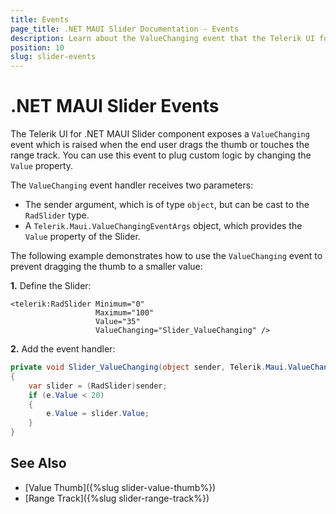 ```yaml
---
title: Events
page_title: .NET MAUI Slider Documentation - Events
description: Learn about the ValueChanging event that the Telerik UI for .NET MAUI Slider control exposes and find out how to use it.
position: 10
slug: slider-events
---
```


# .NET MAUI Slider Events

The Telerik UI for .NET MAUI Slider component exposes a `ValueChanging` event which is raised when the end user drags the thumb or touches the range track. You can use this event to plug custom logic by changing the `Value` property.

The `ValueChanging` event handler receives two parameters:

* The sender argument, which is of type `object`, but can be cast to the `RadSlider` type.
* A `Telerik.Maui.ValueChangingEventArgs` object, which provides the `Value` property of the Slider.

The following example demonstrates how to use the `ValueChanging` event to prevent dragging the thumb to a smaller value:

**1.** Define the Slider:

```XAML
<telerik:RadSlider Minimum="0"
                   Maximum="100"
                   Value="35"
                   ValueChanging="Slider_ValueChanging" />
```

**2.** Add the event handler:

```C#
private void Slider_ValueChanging(object sender, Telerik.Maui.ValueChangingEventArgs e)
{
    var slider = (RadSlider)sender;
    if (e.Value < 20)
    {
        e.Value = slider.Value;
    }
}
```

## See Also

- [Value Thumb]({%slug slider-value-thumb%})
- [Range Track]({%slug slider-range-track%})
